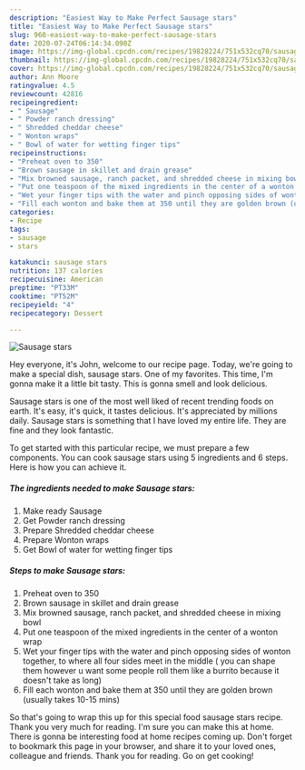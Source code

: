 ```yaml
---
description: "Easiest Way to Make Perfect Sausage stars"
title: "Easiest Way to Make Perfect Sausage stars"
slug: 960-easiest-way-to-make-perfect-sausage-stars
date: 2020-07-24T06:14:34.090Z
image: https://img-global.cpcdn.com/recipes/19828224/751x532cq70/sausage-stars-recipe-main-photo.jpg
thumbnail: https://img-global.cpcdn.com/recipes/19828224/751x532cq70/sausage-stars-recipe-main-photo.jpg
cover: https://img-global.cpcdn.com/recipes/19828224/751x532cq70/sausage-stars-recipe-main-photo.jpg
author: Ann Moore
ratingvalue: 4.5
reviewcount: 42816
recipeingredient:
- " Sausage"
- " Powder ranch dressing"
- " Shredded cheddar cheese"
- " Wonton wraps"
- " Bowl of water for wetting finger tips"
recipeinstructions:
- "Preheat oven to 350"
- "Brown sausage in skillet and drain grease"
- "Mix browned sausage, ranch packet, and shredded cheese in mixing bowl"
- "Put one teaspoon of the mixed ingredients in the center of a wonton wrap"
- "Wet your finger tips with the water and pinch opposing sides of wonton together, to where all four sides meet in the middle ( you can shape them however u want some people roll them like a burrito because it doesn&#39;t take as long)"
- "Fill each wonton and bake them at 350 until they are golden brown (usually takes 10-15 mins)"
categories:
- Recipe
tags:
- sausage
- stars

katakunci: sausage stars 
nutrition: 137 calories
recipecuisine: American
preptime: "PT33M"
cooktime: "PT52M"
recipeyield: "4"
recipecategory: Dessert

---
```



![Sausage stars](https://img-global.cpcdn.com/recipes/19828224/751x532cq70/sausage-stars-recipe-main-photo.jpg)

Hey everyone, it's John, welcome to our recipe page. Today, we're going to make a special dish, sausage stars. One of my favorites. This time, I'm gonna make it a little bit tasty. This is gonna smell and look delicious.



Sausage stars is one of the most well liked of recent trending foods on earth. It's easy, it's quick, it tastes delicious. It's appreciated by millions daily. Sausage stars is something that I have loved my entire life. They are fine and they look fantastic.


To get started with this particular recipe, we must prepare a few components. You can cook sausage stars using 5 ingredients and 6 steps. Here is how you can achieve it.

<!--inarticleads1-->

##### The ingredients needed to make Sausage stars:

1. Make ready  Sausage
1. Get  Powder ranch dressing
1. Prepare  Shredded cheddar cheese
1. Prepare  Wonton wraps
1. Get  Bowl of water for wetting finger tips




<!--inarticleads2-->

##### Steps to make Sausage stars:

1. Preheat oven to 350
1. Brown sausage in skillet and drain grease
1. Mix browned sausage, ranch packet, and shredded cheese in mixing bowl
1. Put one teaspoon of the mixed ingredients in the center of a wonton wrap
1. Wet your finger tips with the water and pinch opposing sides of wonton together, to where all four sides meet in the middle ( you can shape them however u want some people roll them like a burrito because it doesn&#39;t take as long)
1. Fill each wonton and bake them at 350 until they are golden brown (usually takes 10-15 mins)




So that's going to wrap this up for this special food sausage stars recipe. Thank you very much for reading. I'm sure you can make this at home. There is gonna be interesting food at home recipes coming up. Don't forget to bookmark this page in your browser, and share it to your loved ones, colleague and friends. Thank you for reading. Go on get cooking!
